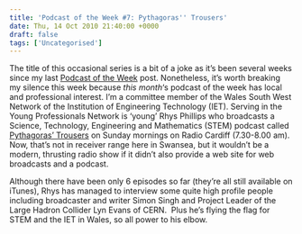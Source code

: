 ```yaml
---
title: 'Podcast of the Week #7: Pythagoras'' Trousers'
date: Thu, 14 Oct 2010 21:40:00 +0000
draft: false
tags: ['Uncategorised']
---
```


The title of this occasional series is a bit of a joke as it’s been several weeks since my last [Podcast of the Week](http://blog.cpjobling.org/search?q=podcasts) post. Nonetheless, it’s worth breaking my silence this week because _this month_‘s podcast of the week has local and professional interest. I’m a committee member of the Wales South West Network of the Institution of Engineering Technology (IET). Serving in the Young Professionals Network is ‘young’ Rhys Phillips who broadcasts a Science, Technology, Engineering and Mathematics (STEM) podcast called [Pythagoras’ Trousers](http://www.rhysphillips.co.uk/pythagoras-trousers/) on Sunday mornings on Radio Cardiff (7.30-8.00 am). Now, that’s not in receiver range here in Swansea, but it wouldn’t be a modern, thrusting radio show if it didn’t also provide a web site for web broadcasts and a podcast.

Although there have been only 6 episodes so far (they’re all still available on iTunes), Rhys has managed to interview some quite high profile people including broadcaster and writer Simon Singh and Project Leader of the Large Hadron Collider Lyn Evans of CERN.  Plus he’s flying the flag for STEM and the IET in Wales, so all power to his elbow.